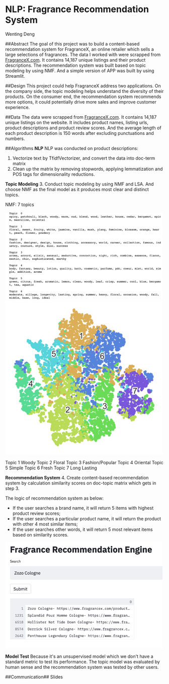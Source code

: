 # NLP: Fragrance Recommendation System
Wenting Deng

##Abstract
The goal of this project was to build a content-based recommendation system for FragranceX, an online retailer which sells a large selections of fragrances. The data I worked with were scrapped from [FragranceX.com](https://www.fragrancex.com/). It contains 14,187 unique listings and their product descriptions. The recommendation system was built based on topic modeling by using NMF. And a simple version of APP was built by using Streamlit.

##Design
This project could help FragranceX address two applications. On the company side, the topic modeling helps understand the diversity of their products. On the consumer end, the recommendation system recommends more options, it could potentially drive more sales and improve customer experience.

##Data
The data were scrapped from [FragranceX.com](https://www.fragrancex.com/). It contains 14,187 unique listings on the website. It includes product names, listing urls, product descriptions and product review scores. And the average length of each product description is 150 words after excluding punctuations and numbers.

##Algorithms
**NLP**
NLP was conducted on product descriptions:
1. Vectorize text by TfidfVectorizer, and convert the data into doc-term matrix
2. Clean up the matrix by removing stopwords, applying lemmatization and POS tags for dimensionality reductions.

**Topic Modeling**
3. Conduct topic modeling by using NMF and LSA. And choose NMF as the final model as it produces most clear and distinct topics.

NMF: 7 topics

<img src="plots/final_topics.png" width=500>

<img src="plots/TSNE.png" width=500>

Topic 1 Woody
Topic 2 Floral
Topic 3 Fashion/Popular
Topic 4 Oriental
Topic 5 Simple
Topic 6 Fresh
Topic 7 Long Lasting


**Recommendation System**
4. Create content-based recommendation system by calculation similarity scores on doc-topic matrix which gets in step 3.

The logic of recommendation system as below:
* If the user searches a brand name, it will return 5 items with highest product review scores;
* If the user searches a particular product name, it will return the product with other 4 most similar items;
* If the user searches other words, it will return 5 most relevant items based on similarity scores.

<img src="plots/rec.png" width=500>


**Model Test**
Because it's an unsupervised model which we don't have a standard metric to test its performance. The topic model was evaluated by human sense and the recommendation system was tested by other users.

##Communication##
Slides

